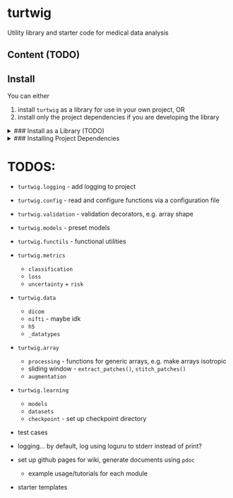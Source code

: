 # turtwig
Utility library and starter code for medical data analysis

## Content (TODO)

## Install
You can either 
1. install `turtwig` as a library for use in your own project, OR 
2. install only the project dependencies if you are developing the library

<details>
<summary>### Install as a Library (TODO)</summary>

- installing as library package
    - install via `uv`
    - `pip install`
    - `conda`/`mamba`
</details>

<details>
<summary>### Installing Project Dependencies</summary>
- Install project dependencies via **one** of the options below...
    - [uv](https://docs.astral.sh/uv/) - fast Python dependency manager
    - [Nix](https://nixos.org/) - reproducible development shell

Instructions below assumes you are at the **top-level of the project directory** (i.e. folder containing `pyproject.toml` etc).

#### uv
[uv](https://docs.astral.sh/uv/) manages and configures Python dependencies. First install it following the [installation guide](https://docs.astral.sh/uv/getting-started/installation/). Then, any Python commands can be run by appending `uv run` in front of your command which will automatically download project dependencies, e.g.

```bash
uv run python # equivalent to just running `python`
```

#### Nix
**Warning: CUDA may not work due to the isolated nature of Nix shells!**

[Nix](https://nixos.org/) is a purely functional programming language *and* package manager used to create isolated and reproducible development shells. A `flake.nix` file defines project dependencies and environment which activates the shell defined in `shell.nix`. First, install Nix following the [installation guide](https://nixos.org/download/). Then, start a development shell by running...

```bash
# Enable experimental features `nix-command` and `flakes`, then run the `develop` command
# Or if you've already enabled these features, just run `nix develop`
nix --extra-experimental-features nix-command --extra-experimental-features flakes develop
# you can now run `uv run python ...` etc
```


<details>
<summary>##### Auto-activation with Direnv (Optional)</summary>

**Warning: `direnv` allow the execution of any arbitrary bash code in `.envrc`, please examine `.envrc` before you proceed!**

[`direnv`](https://direnv.net/) is used to automatically activate the Nix flake when you enter into the folder containing this repository. First, install it via the [official installation guide](https://direnv.net/docs/installation.html) and [hook it into your shell](https://direnv.net/docs/hook.html) (HINT: run `echo $SHELL` to see what shell you are using). Then, inside the project directory where `.envrc` is in the same folder, run...

```bash
direnv allow  # allow execution of .envrc automatically
direnv disallow # stop automatically executing .envrc upon entering the project folder
```
</details>
</details>



# TODOS:
- `turtwig.logging` - add logging to project
- `turtwig.config` - read and configure functions via a configuration file
- `turtwig.validation` - validation decorators, e.g. array shape
- `turtwig.models` - preset models
- `turtwig.functils` - functional utilities
- `turtwig.metrics`
    - `classification`
    - `loss`
    - `uncertainty` + `risk`
- `turtwig.data`
    - `dicom`
    - `nifti` - maybe idk
    - `h5`
    - `_datatypes`
- `turtwig.array`
  - `processing` - functions for generic arrays, e.g. make arrays isotropic
  - sliding window - `extract_patches()`, `stitch_patches()`
  - `augmentation`
  
- `turtwig.learning`
    - `models`
    - `datasets`
    - `checkpoint` - set up checkpoint directory
- test cases

- logging... by default, log using loguru to stderr instead of print?

- set up github pages for wiki, generate documents using `pdoc`
    - example usage/tutorials for each module

- starter templates